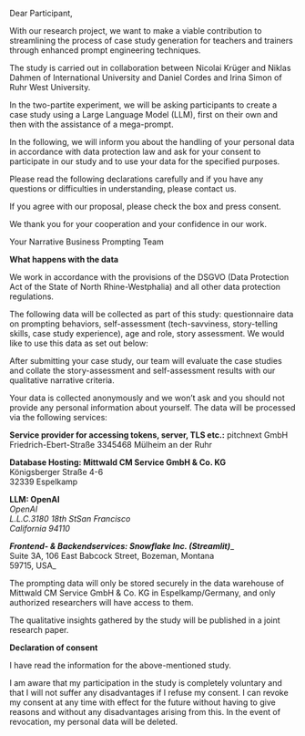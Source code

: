 Dear Participant,

With our research project, we want to make a viable contribution to streamlining the process of case study generation for teachers and trainers through enhanced prompt engineering techniques.

The study is carried out in collaboration between Nicolai Krüger and Niklas Dahmen of International University and Daniel Cordes and Irina Simon of Ruhr West University.

In the two-partite experiment, we will be asking participants to create a case study using a Large Language Model (LLM), first on their own and then with the assistance of a mega-prompt.

In the following, we will inform you about the handling of your personal data in accordance with data protection law and ask for your consent to participate in our study and to use your data for the specified purposes.

Please read the following declarations carefully and if you have any questions or difficulties in understanding, please contact us.

If you agree with our proposal, please check the box and press consent.

We thank you for your cooperation and your confidence in our work.

Your Narrative Business Prompting Team

**What happens with the data**

We work in accordance with the provisions of the DSGVO (Data Protection Act of the State of North Rhine-Westphalia) and all other data protection regulations.

The following data will be collected as part of this study: questionnaire data on prompting behaviors, self-assessment (tech-savviness, story-telling skills, case study experience), age and role, story assessment. We would like to use this data as set out below:

After submitting your case study, our team will evaluate the case studies and collate the story-assessment and self-assessment results with our qualitative narrative criteria.

Your data is collected anonymously and we won’t ask and you should not provide any personal information about yourself. The data will be processed via the following services:

**Service provider for accessing tokens, server, TLS etc.:** pitchnext GmbH  
Friedrich-Ebert-Straße 3345468 Mülheim an der Ruhr

**Database Hosting: Mittwald CM Service GmbH & Co. KG**  
Königsberger Straße 4-6  
32339 Espelkamp

**LLM: OpenAI**  
_OpenAI  
L.L.C.3180 18th StSan Francisco  
California 94110_

**_Frontend- & Backendservices: Snowflake Inc. (Streamlit)_**_  
Suite 3A, 106 East Babcock Street, Bozeman, Montana  
59715, USA_

The prompting data will only be stored securely in the data warehouse of Mittwald CM Service GmbH & Co. KG in Espelkamp/Germany, and only authorized researchers will have access to them.

The qualitative insights gathered by the study will be published in a joint research paper.

**Declaration of consent**

I have read the information for the above-mentioned study.

I am aware that my participation in the study is completely voluntary and that I will not suffer any disadvantages if I refuse my consent. I can revoke my consent at any time with effect for the future without having to give reasons and without any disadvantages arising from this. In the event of revocation, my personal data will be deleted.
